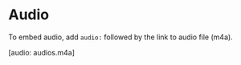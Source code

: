 # Audio

To embed audio, add `audio:` followed by the link to audio file (m4a).

[audio: audios.m4a]